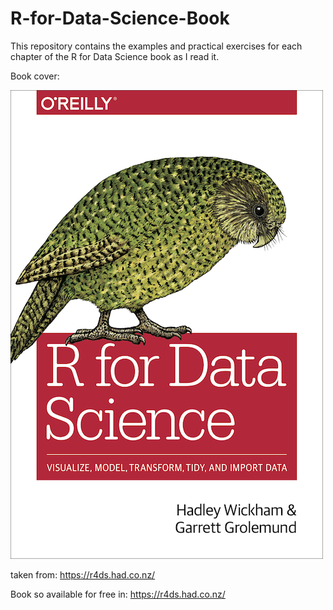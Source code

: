 # R-for-Data-Science-Book
This repository contains the examples and practical exercises for each chapter of the R for Data Science book as I read it.

Book cover:

![image](https://github.com/FoxHound112263/R-for-Data-Science-Book/blob/master/img/cover.png)

taken from: https://r4ds.had.co.nz/

Book so available for free in: https://r4ds.had.co.nz/
